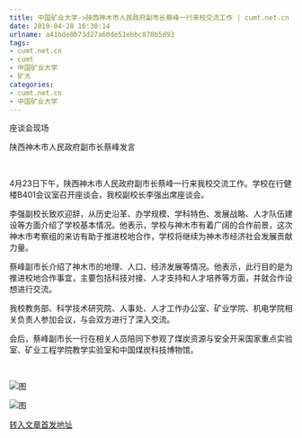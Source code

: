 ```yaml
---
title: 中国矿业大学->陕西神木市人民政府副市长蔡峰一行来校交流工作 | cumt.net.cn
date: 2019-04-28 16:30:14
urlname: a41bde0b73d27a60de51ebbc870b5d93
tags: 
- cumt.net.cn
- cumt
- 中国矿业大学
- 矿大
categories:
- cumt.net.cn
- 中国矿业大学
---
```


座谈会现场  

陕西神木市人民政府副市长蔡峰发言

  

4月23日下午，陕西神木市人民政府副市长蔡峰一行来我校交流工作。学校在行健楼B401会议室召开座谈会，我校副校长李强出席座谈会。

李强副校长致欢迎辞，从历史沿革、办学规模、学科特色、发展战略、人才队伍建设等方面介绍了学校基本情况。他表示，学校与神木市有着广阔的合作前景，这次神木市考察组的来访有助于推进校地合作，学校将继续为神木市经济社会发展贡献力量。

蔡峰副市长介绍了神木市的地理、人口、经济发展等情况。他表示，此行目的是为推进校地合作事宜，主要包括科技对接、人才支持和人才培养等方面，并就合作设想进行交流。

我校教务部、科学技术研究院、人事处、人才工作办公室、矿业学院、机电学院相关负责人参加会议，与会双方进行了深入交流。

会后，蔡峰副市长一行在相关人员陪同下参观了煤炭资源与安全开采国家重点实验室、矿业工程学院教学实验室和中国煤炭科技博物馆。

 

![图](http://xwzx.cumt.edu.cn/_upload/article/images/6f/8c/394a6ad34e46b4fed3ec00519c40/3f2b27ca-492d-40e6-a4bd-125cf1575416.jpg)

![图](http://xwzx.cumt.edu.cn/_upload/article/images/6f/8c/394a6ad34e46b4fed3ec00519c40/92868904-00d0-4048-9a72-571805739e36.jpg)

[转入文章首发地址](http://xwzx.cumt.edu.cn/f4/be/c513a521406/page.htm)